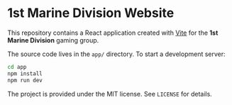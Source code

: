 # 1st Marine Division Website

This repository contains a React application created with [Vite](https://vitejs.dev/) for the **1st Marine Division** gaming group.

The source code lives in the `app/` directory. To start a development server:

```bash
cd app
npm install
npm run dev
```

The project is provided under the MIT license. See `LICENSE` for details.

